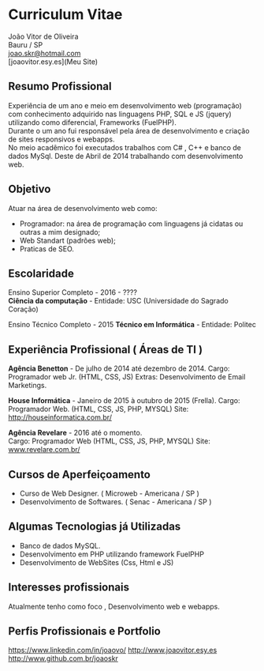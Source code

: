 # Curriculum Vitae

João Vitor de Oliveira    
Bauru / SP   
[joao.skr@hotmail.com](joao.skr@hotmail.com)  
[joaovitor.esy.es](Meu Site)  	


## Resumo Profissional

Experiência de um ano e meio em desenvolvimento web (programação) com conhecimento adquirido nas linguagens PHP, SQL e JS (jquery) utilizando como diferencial, Frameworks (FuelPHP).   
Durante o um ano fui responsável pela área de desenvolvimento e criação de sites responsivos e webapps.   
No meio acadêmico foi executados trabalhos com C# , C++ e banco de dados MySql. 
Deste de Abril de 2014 trabalhando com desenvolvimento web.

## Objetivo

Atuar na área de desenvolvimento web como:

 - Programador:  na área de programação com linguagens já cidatas ou outras a mim designado;
 - Web Standart (padrões web);
 - Praticas de SEO.

## Escolaridade

Ensino Superior Completo - 2016 - ????  
**Ciência da computação** - Entidade: USC (Universidade do Sagrado Coração)

Ensino Técnico Completo - 2015
**Técnico em Informática** - Entidade: Politec

## Experiência Profissional ( Áreas de TI )

**Agência Benetton** - De julho de 2014 até dezembro de 2014.
Cargo: Programador web Jr. (HTML, CSS, JS)
Extras: Desenvolvimento de Email Marketings.

**House Informática** - Janeiro de 2015 à outubro de 2015 (Frella). 
Cargo: Programador Web. (HTML, CSS, JS, PHP, MYSQL) 
Site: http://houseinformatica.com.br/  

**Agência Revelare** - 2016 até o momento.  
Cargo: Programador Web (HTML, CSS, JS, PHP, MYSQL)
Site: www.revelare.com.br/ 

## Cursos de Aperfeiçoamento

 - Curso de Web Designer. ( Microweb - Americana / SP )  
 - Desenvolvimento de Softwares. ( Senac - Americana / SP )  

## Algumas Tecnologias já Utilizadas

 - Banco de dados MySQL.
 - Desenvolvimento em PHP utilizando framework FuelPHP
 - Desenvolvimento de WebSites (Css, Html e JS)

## Interesses profissionais

Atualmente tenho como foco , Desenvolvimento web e webapps.

## Perfis Profissionais e Portfolio

https://www.linkedin.com/in/joaovo/
http://www.joaovitor.esy.es 
http://www.github.com.br/joaoskr  
